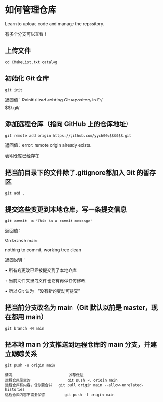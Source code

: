 # 如何管理仓库
Learn to upload code and manage the repository.

有多个分支可以查看！

## 上传文件
    cd CMakeList.txt catalog

## 初始化 Git 仓库
    git init
返回值：Reinitialized existing Git repository in E:/$$$$$$/.git/
  
## 添加远程仓库（指向 GitHub 上的仓库地址）
    git remote add origin https://github.com/yych00/$$$$$$.git

    
返回值：error: remote origin already exists. 

表明仓库已经存在

## 把当前目录下的文件除了.gitignore都加入 Git 的暂存区
    git add .

## 提交这些变更到本地仓库，写一条提交信息
    git commit -m "This is a commit message"
返回值：

On branch main

nothing to commit, working tree clean

返回说明：

•  所有的更改已经被提交到了本地仓库

•  当前文件夹里的文件也没有再做任何修改

•  所以 Git 认为：“没有新的变动可提交”

## 把当前分支改名为 main（Git 默认以前是 master，现在都用 main）
    git branch -M main

## 把本地 main 分支推送到远程仓库的 main 分支，并建立跟踪关系
    git push -u origin main

    情况	                        推荐做法
    远程仓库是空的	                git push -u origin main
    远程仓库有内容，但你要合并	git pull origin main --allow-unrelated-histories
    远程仓库内容不需要保留	        git push -f origin main



